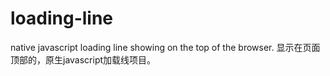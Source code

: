 # loading-line
native javascript loading line showing on the top of the browser.
显示在页面顶部的，原生javascript加载线项目。
